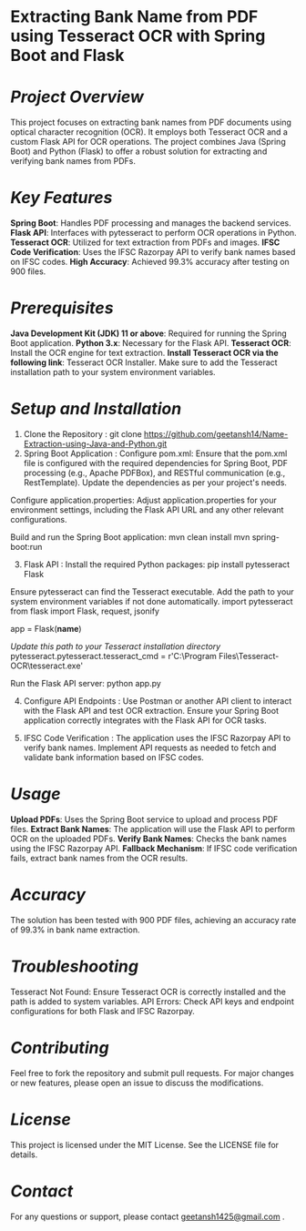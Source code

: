 # **Extracting Bank Name from PDF using Tesseract OCR with Spring Boot and Flask**

# _Project Overview_

This project focuses on extracting bank names from PDF documents using optical character recognition (OCR). It employs both Tesseract OCR and a custom Flask API for OCR operations. The project combines Java (Spring Boot) and Python (Flask) to offer a robust solution for extracting and verifying bank names from PDFs.

# _Key Features_

**Spring Boot**: Handles PDF processing and manages the backend services.
**Flask API**: Interfaces with pytesseract to perform OCR operations in Python.
**Tesseract OCR**: Utilized for text extraction from PDFs and images.
**IFSC Code Verification**: Uses the IFSC Razorpay API to verify bank names based on IFSC codes.
**High Accuracy**: Achieved 99.3% accuracy after testing on 900 files.

# _Prerequisites_

**Java Development Kit (JDK) 11 or above**: Required for running the Spring Boot application.
**Python 3.x**: Necessary for the Flask API.
**Tesseract OCR**: Install the OCR engine for text extraction.
**Install Tesseract OCR via the following link**: Tesseract OCR Installer.
Make sure to add the Tesseract installation path to your system environment variables.

# _Setup and Installation_

1. Clone the Repository :
git clone https://github.com/geetansh14/Name-Extraction-using-Java-and-Python.git
2. Spring Boot Application : 
Configure pom.xml:
Ensure that the pom.xml file is configured with the required dependencies for Spring Boot, PDF processing (e.g., Apache PDFBox), and RESTful communication (e.g., RestTemplate). Update the dependencies as per your project's needs.

Configure application.properties:
Adjust application.properties for your environment settings, including the Flask API URL and any other relevant configurations.

Build and run the Spring Boot application:
mvn clean install
mvn spring-boot:run

3. Flask API : 
Install the required Python packages:
pip install pytesseract Flask

Ensure pytesseract can find the Tesseract executable. Add the path to your system environment variables if not done automatically. 
import pytesseract
from flask import Flask, request, jsonify

app = Flask(__name__)

_Update this path to your Tesseract installation directory_
pytesseract.pytesseract.tesseract_cmd = r'C:\Program Files\Tesseract-OCR\tesseract.exe'

Run the Flask API server:
python app.py

4. Configure API Endpoints : 
Use Postman or another API client to interact with the Flask API and test OCR extraction.
Ensure your Spring Boot application correctly integrates with the Flask API for OCR tasks.

5. IFSC Code Verification : 
The application uses the IFSC Razorpay API to verify bank names. Implement API requests as needed to fetch and validate bank information based on IFSC codes.

# _Usage_

**Upload PDFs**: Uses the Spring Boot service to upload and process PDF files.
**Extract Bank Names**: The application will use the Flask API to perform OCR on the uploaded PDFs.
**Verify Bank Names**: Checks the bank names using the IFSC Razorpay API.
**Fallback Mechanism**: If IFSC code verification fails, extract bank names from the OCR results.

# _Accuracy_

The solution has been tested with 900 PDF files, achieving an accuracy rate of 99.3% in bank name extraction.

# _Troubleshooting_

Tesseract Not Found: Ensure Tesseract OCR is correctly installed and the path is added to system variables.
API Errors: Check API keys and endpoint configurations for both Flask and IFSC Razorpay.

# _Contributing_

Feel free to fork the repository and submit pull requests. For major changes or new features, please open an issue to discuss the modifications.

# _License_

This project is licensed under the MIT License. See the LICENSE file for details.

# _Contact_

For any questions or support, please contact geetansh1425@gmail.com .
